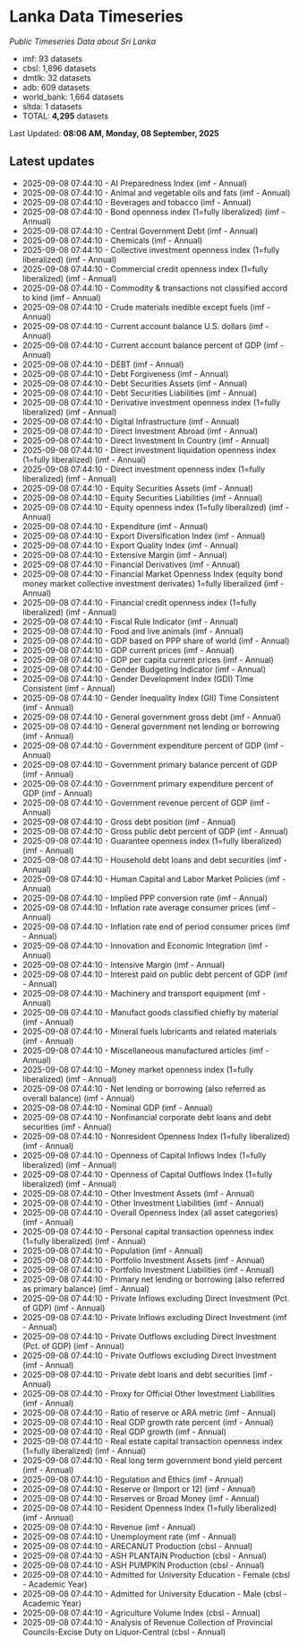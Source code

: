 # Lanka Data Timeseries
*Public Timeseries Data about Sri Lanka*

* imf: 93 datasets
* cbsl: 1,896 datasets
* dmtlk: 32 datasets
* adb: 609 datasets
* world_bank: 1,664 datasets
* sltda: 1 datasets
* TOTAL: **4,295** datasets

Last Updated: **08:06 AM, Monday, 08 September, 2025**

## Latest updates

* 2025-09-08 07:44:10 - AI Preparedness Index (imf - Annual)
* 2025-09-08 07:44:10 - Animal and vegetable oils and fats (imf - Annual)
* 2025-09-08 07:44:10 - Beverages and tobacco (imf - Annual)
* 2025-09-08 07:44:10 - Bond openness index (1=fully liberalized) (imf - Annual)
* 2025-09-08 07:44:10 - Central Government Debt (imf - Annual)
* 2025-09-08 07:44:10 - Chemicals (imf - Annual)
* 2025-09-08 07:44:10 - Collective investment openness index (1=fully liberalized) (imf - Annual)
* 2025-09-08 07:44:10 - Commercial credit openness index (1=fully liberalized) (imf - Annual)
* 2025-09-08 07:44:10 - Commodity & transactions not classified accord to kind (imf - Annual)
* 2025-09-08 07:44:10 - Crude materials inedible except fuels (imf - Annual)
* 2025-09-08 07:44:10 - Current account balance U.S. dollars (imf - Annual)
* 2025-09-08 07:44:10 - Current account balance percent of GDP (imf - Annual)
* 2025-09-08 07:44:10 - DEBT (imf - Annual)
* 2025-09-08 07:44:10 - Debt Forgiveness (imf - Annual)
* 2025-09-08 07:44:10 - Debt Securities Assets (imf - Annual)
* 2025-09-08 07:44:10 - Debt Securities Liabilities (imf - Annual)
* 2025-09-08 07:44:10 - Derivative investment openness index (1=fully liberalized) (imf - Annual)
* 2025-09-08 07:44:10 - Digital Infrastructure (imf - Annual)
* 2025-09-08 07:44:10 - Direct Investment Abroad (imf - Annual)
* 2025-09-08 07:44:10 - Direct Investment In Country (imf - Annual)
* 2025-09-08 07:44:10 - Direct investment liquidation openness index (1=fully liberalized) (imf - Annual)
* 2025-09-08 07:44:10 - Direct investment openness index (1=fully liberalized) (imf - Annual)
* 2025-09-08 07:44:10 - Equity Securities Assets (imf - Annual)
* 2025-09-08 07:44:10 - Equity Securities Liabilities (imf - Annual)
* 2025-09-08 07:44:10 - Equity openness index (1=fully liberalized) (imf - Annual)
* 2025-09-08 07:44:10 - Expenditure (imf - Annual)
* 2025-09-08 07:44:10 - Export Diversification Index (imf - Annual)
* 2025-09-08 07:44:10 - Export Quality Index (imf - Annual)
* 2025-09-08 07:44:10 - Extensive Margin (imf - Annual)
* 2025-09-08 07:44:10 - Financial Derivatives (imf - Annual)
* 2025-09-08 07:44:10 - Financial Market Openness Index (equity bond money market collective investment derivates) 1=fully liberalized (imf - Annual)
* 2025-09-08 07:44:10 - Financial credit openness index (1=fully liberalized) (imf - Annual)
* 2025-09-08 07:44:10 - Fiscal Rule Indicator (imf - Annual)
* 2025-09-08 07:44:10 - Food and live animals (imf - Annual)
* 2025-09-08 07:44:10 - GDP based on PPP share of world (imf - Annual)
* 2025-09-08 07:44:10 - GDP current prices (imf - Annual)
* 2025-09-08 07:44:10 - GDP per capita current prices (imf - Annual)
* 2025-09-08 07:44:10 - Gender Budgeting Indicator (imf - Annual)
* 2025-09-08 07:44:10 - Gender Development Index (GDI) Time Consistent (imf - Annual)
* 2025-09-08 07:44:10 - Gender Inequality Index (GII) Time Consistent (imf - Annual)
* 2025-09-08 07:44:10 - General government gross debt (imf - Annual)
* 2025-09-08 07:44:10 - General government net lending or borrowing (imf - Annual)
* 2025-09-08 07:44:10 - Government expenditure percent of GDP (imf - Annual)
* 2025-09-08 07:44:10 - Government primary balance percent of GDP (imf - Annual)
* 2025-09-08 07:44:10 - Government primary expenditure percent of GDP (imf - Annual)
* 2025-09-08 07:44:10 - Government revenue percent of GDP (imf - Annual)
* 2025-09-08 07:44:10 - Gross debt position (imf - Annual)
* 2025-09-08 07:44:10 - Gross public debt percent of GDP (imf - Annual)
* 2025-09-08 07:44:10 - Guarantee openness index (1=fully liberalized) (imf - Annual)
* 2025-09-08 07:44:10 - Household debt loans and debt securities (imf - Annual)
* 2025-09-08 07:44:10 - Human Capital and Labor Market Policies (imf - Annual)
* 2025-09-08 07:44:10 - Implied PPP conversion rate (imf - Annual)
* 2025-09-08 07:44:10 - Inflation rate average consumer prices (imf - Annual)
* 2025-09-08 07:44:10 - Inflation rate end of period consumer prices (imf - Annual)
* 2025-09-08 07:44:10 - Innovation and Economic Integration (imf - Annual)
* 2025-09-08 07:44:10 - Intensive Margin (imf - Annual)
* 2025-09-08 07:44:10 - Interest paid on public debt percent of GDP (imf - Annual)
* 2025-09-08 07:44:10 - Machinery and transport equipment (imf - Annual)
* 2025-09-08 07:44:10 - Manufact goods classified chiefly by material (imf - Annual)
* 2025-09-08 07:44:10 - Mineral fuels lubricants and related materials (imf - Annual)
* 2025-09-08 07:44:10 - Miscellaneous manufactured articles (imf - Annual)
* 2025-09-08 07:44:10 - Money market openness index (1=fully liberalized) (imf - Annual)
* 2025-09-08 07:44:10 - Net lending or borrowing (also referred as overall balance) (imf - Annual)
* 2025-09-08 07:44:10 - Nominal GDP (imf - Annual)
* 2025-09-08 07:44:10 - Nonfinancial corporate debt loans and debt securities (imf - Annual)
* 2025-09-08 07:44:10 - Nonresident Openness Index (1=fully liberalized) (imf - Annual)
* 2025-09-08 07:44:10 - Openness of Capital Inflows Index (1=fully liberalized) (imf - Annual)
* 2025-09-08 07:44:10 - Openness of Capital Outflows Index (1=fully liberalized) (imf - Annual)
* 2025-09-08 07:44:10 - Other Investment Assets (imf - Annual)
* 2025-09-08 07:44:10 - Other Investment Liabilities (imf - Annual)
* 2025-09-08 07:44:10 - Overall Openness Index (all asset categories) (imf - Annual)
* 2025-09-08 07:44:10 - Personal capital transaction openness index (1=fully liberalized) (imf - Annual)
* 2025-09-08 07:44:10 - Population (imf - Annual)
* 2025-09-08 07:44:10 - Portfolio Investment Assets (imf - Annual)
* 2025-09-08 07:44:10 - Portfolio Investment Liabilities (imf - Annual)
* 2025-09-08 07:44:10 - Primary net lending or borrowing (also referred as primary balance) (imf - Annual)
* 2025-09-08 07:44:10 - Private Inflows excluding Direct Investment (Pct. of GDP) (imf - Annual)
* 2025-09-08 07:44:10 - Private Inflows excluding Direct Investment (imf - Annual)
* 2025-09-08 07:44:10 - Private Outflows excluding Direct Investment (Pct. of GDP) (imf - Annual)
* 2025-09-08 07:44:10 - Private Outflows excluding Direct Investment (imf - Annual)
* 2025-09-08 07:44:10 - Private debt loans and debt securities (imf - Annual)
* 2025-09-08 07:44:10 - Proxy for Official Other Investment Liabilities (imf - Annual)
* 2025-09-08 07:44:10 - Ratio of reserve or ARA metric (imf - Annual)
* 2025-09-08 07:44:10 - Real GDP growth rate percent (imf - Annual)
* 2025-09-08 07:44:10 - Real GDP growth (imf - Annual)
* 2025-09-08 07:44:10 - Real estate capital transaction openness index (1=fully liberalized) (imf - Annual)
* 2025-09-08 07:44:10 - Real long term government bond yield percent (imf - Annual)
* 2025-09-08 07:44:10 - Regulation and Ethics (imf - Annual)
* 2025-09-08 07:44:10 - Reserve or (Import or 12) (imf - Annual)
* 2025-09-08 07:44:10 - Reserves or Broad Money (imf - Annual)
* 2025-09-08 07:44:10 - Resident Openness Index (1=fully liberalized) (imf - Annual)
* 2025-09-08 07:44:10 - Revenue (imf - Annual)
* 2025-09-08 07:44:10 - Unemployment rate (imf - Annual)
* 2025-09-08 07:44:10 - ARECANUT Production (cbsl - Annual)
* 2025-09-08 07:44:10 - ASH PLANTAIN Production (cbsl - Annual)
* 2025-09-08 07:44:10 - ASH PUMPKIN Production (cbsl - Annual)
* 2025-09-08 07:44:10 - Admitted for University Education - Female (cbsl - Academic Year)
* 2025-09-08 07:44:10 - Admitted for University Education - Male (cbsl - Academic Year)
* 2025-09-08 07:44:10 - Agriculture Volume Index (cbsl - Annual)
* 2025-09-08 07:44:10 - Analysis of Revenue Collection of Provincial Councils-Excise Duty on Liquor-Central (cbsl - Annual)